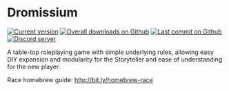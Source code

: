 # Dromissium
[![Current version](https://img.shields.io/badge/version-0.0.12--i-blue?logo=Markdown&logoColor=white)](https://github.com/iansannar/dromissium)
[![Overall downloads on Github](https://img.shields.io/github/downloads/iansannar/dromissium/total?logo=Adobe-Acrobat-Reader&logoColor=white)](https://github.com/iansannar/dromissium)
[![Last commit on Github](https://img.shields.io/github/last-commit/iansannar/dromissium?logo=Github&logoColor=white)](https://github.com/iansannar/dromissium/commits/master)
[![Discord server](https://img.shields.io/discord/500872942033305600?logo=discord&logoColor=white)](https://discord.gg/qeJvQ5b)

A table-top roleplaying game with simple underlying rules, allowing easy DIY expansion and modularity for the Storyteller and ease of understanding for the new player.

Race homebrew guide: http://bit.ly/homebrew-race
